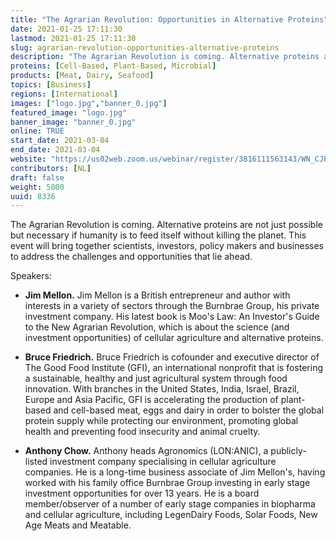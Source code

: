 ```yaml
---
title: "The Agrarian Revolution: Opportunities in Alternative Proteins"
date: 2021-01-25 17:11:30
lastmod: 2021-01-25 17:11:30
slug: agrarian-revolution-opportunities-alternative-proteins
description: "The Agrarian Revolution is coming. Alternative proteins are not just possible but necessary if humanity is to feed itself without killing the planet. This event will bring together scientists, investors, policy makers and businesses to address the challenges and opportunities that lie ahead.Speakers:"
proteins: [Cell-Based, Plant-Based, Microbial]
products: [Meat, Dairy, Seafood]
topics: [Business]
regions: [International]
images: ["logo.jpg","banner_0.jpg"]
featured_image: "logo.jpg"
banner_image: "banner_0.jpg"
online: TRUE
start_date: 2021-03-04
end_date: 2021-03-04
website: "https://us02web.zoom.us/webinar/register/3816111563143/WN_CJPf658xQs64MMpNdxVIkw"
contributors: [NL]
draft: false
weight: 5000
uuid: 8336
---
```

The Agrarian Revolution is coming. Alternative proteins are not just
possible but necessary if humanity is to feed itself without killing the
planet. This event will bring together scientists, investors, policy
makers and businesses to address the challenges and opportunities that
lie ahead.

Speakers:

-   **Jim Mellon.** Jim Mellon is a British entrepreneur and author with
    interests in a variety of sectors through the Burnbrae Group, his
    private investment company. His latest book is Moo\'s Law: An
    Investor\'s Guide to the New Agrarian Revolution, which is about the
    science (and investment opportunities) of cellular agriculture and
    alternative proteins.

-   **Bruce Friedrich.** Bruce Friedrich is cofounder and executive
    director of The Good Food Institute (GFI), an international
    nonprofit that is fostering a sustainable, healthy and just
    agricultural system through food innovation. With branches in the
    United States, India, Israel, Brazil, Europe and Asia Pacific, GFI
    is accelerating the production of plant-based and cell-based meat,
    eggs and dairy in order to bolster the global protein supply while
    protecting our environment, promoting global health and preventing
    food insecurity and animal cruelty.

-   **Anthony Chow.** Anthony heads Agronomics (LON:ANIC), a
    publicly-listed investment company specialising in cellular
    agriculture companies. He is a long-time business associate of Jim
    Mellon's, having worked with his family office Burnbrae Group
    investing in early stage investment opportunities for over 13 years.
    He is a board member/observer of a number of early stage companies
    in biopharma and cellular agriculture, including LegenDairy Foods,
    Solar Foods, New Age Meats and Meatable.
